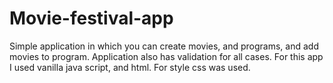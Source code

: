 # Movie-festival-app
Simple application in which you can create movies, and programs, and add movies to program. Application also has validation for all cases. For this app I used vanilla java script, and html. For style css was used. 
